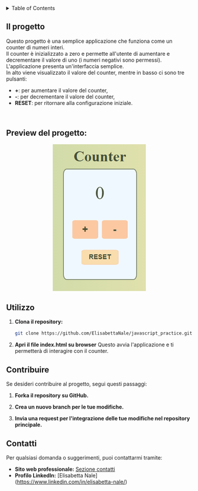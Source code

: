 <!-- TABLE OF CONTENTS -->
<details>
  <summary>Table of Contents</summary>
  <ol>
    <li><a href="#il-progetto">Il progetto: the counter</a></li>
    <li><a href="#utilizzo">Utilizzo</a></li>
    <li><a href="#contribuire">Contribuire</a></li>
    <li><a href="#contatti">Contatti</a></li>
  </ol>
</details>



<!-- IL PROGETTO -->
## Il progetto

Questo progetto è una semplice applicazione che funziona come un counter di numeri interi.<br> 
Il counter è inizializzato a zero e permette all'utente di aumentare e decrementare il valore di uno (i numeri negativi sono permessi).<br>
L'applicazione presenta un'interfaccia semplice.<br>
In alto viene visualizzato il valore del counter, mentre in basso ci sono tre pulsanti: 
- **+**: per aumentare il valore del counter, 
- **-**: per decrementare il valore del counter,
- **RESET**: per ritornare alla configurazione iniziale.<br>
<br>

## Preview del progetto:

<p align="center">
    <img src="https://github.com/ElisabettaNale/javascript_practice/blob/main/img/preview.png"    alt="Anteprima dell'immagine">
</p>


<!-- UTILIZZO -->
## Utilizzo

1. **Clona il repository:**

   ```bash
   git clone https://github.com/ElisabettaNale/javascript_practice.git

2. **Apri il file index.html su browser**
    Questo avvia l'applicazione e ti permetterà di interagire con il counter.


<!-- CONTRIBUIRE -->
## Contribuire

Se desideri contribuire al progetto, segui questi passaggi: 

1. **Forka il repository su GitHub.**

2. **Crea un nuovo branch per le tue modifiche.**

3. **Invia una request per l'integrazione delle tue modifiche nel repository principale.**


<!-- CONTATTI -->
## Contatti

Per qualsiasi domanda o suggerimenti, puoi contattarmi tramite:

- **Sito web professionale:** [Sezione contatti](https://elisabettanale.github.io/pages/contacts.html)
- **Profilo LinkedIn:** [Elisabetta Nale] (https://www.linkedin.com/in/elisabetta-nale/)



